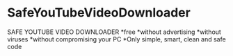 # SafeYouTubeVideoDownloader

SAFE YOUTUBE VIDEO DOWNLOADER
*free
*without advertising
*without viruses
*without compromising your PC
*Only simple, smart, clean and safe code
